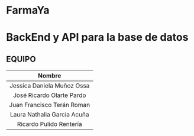 # FarmaYa

# BackEnd y API para la base de datos

## EQUIPO

|         **Nombre**          |
| :-------------------------: |
| Jessica Daniela Muñoz Ossa  |
|  José Ricardo Olarte Pardo  |
| Juan Francisco Terán Roman  |
| Laura Nathalia Garcia Acuña |
|   Ricardo Pulido Rentería   |
